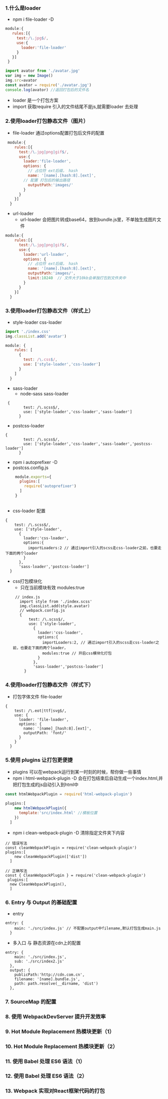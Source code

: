 ### 1.什么是loader

- npm i file-loader -D
 ```javascript
 module:{
    rules:[{
      test:/\.jpg$/,
      use:{
        loader:'file-loader'
      }
    }]
  }
```
```javascript
import avator from './avatar.jpg'
var img = new Image()
img.src=avator
const avator = require('./avatar.jpg')
console.log(avator) //返回打包后的文件名
```
- loader 是一个打包方案
- import 获取require 引入的文件结尾不是js,就需要loader 去处理
### 2.使用loader打包静态文件（图片）
- file-loader 通过options配置打包后文件的配置
```javascript
 module:{
    rules:[{
      test:/\.jpg|png|gif$/,
      use:{
        loader:'file-loader',
        options: {
          // 占位符 ext后缀， hash
          name: '[name].[hash:8].[ext]',
        // 配置 打包后的输出路径
          outputPath:'images/'
        }
      }
    }]
  }
```
- url-loader
   - url-loader 会把图片转成base64，放到bundle.js里，不单独生成图片文件
```javascript
module:{
    rules:[{
      test:/\.jpg|png|gif$/,
      use:{
        loader:'url-loader',
        options: {
          // 占位符 ext后缀， hash
          name: '[name].[hash:8].[ext]',
          outputPath:'images/',
          limit:10240  // 文件大于10kb会单独打包到文件夹中
        }
      }
    }]
  }
```   
### 3.使用loader打包静态文件（样式上）
- style-loader css-loader
```javascript
import './index.css'
img.classList.add('avatar')
```
```javascript
module: {
    rules: [
      {
        test: /\.css$/,
        use: ['style-loader','css-loader']
      }
    ]
  }
```
- sass-loader
   - node-sass sass-loader
```
 {
        test: /\.scss$/,
        use: ['style-loader','css-loader','sass-loader']
      }
```   
- postcss-loader
```
{
        test: /\.scss$/,
        use: ['style-loader','css-loader','sass-loader','postcss-loader']
      }
```
   - npm i autoprefixer -D
   - postcss.config.js
       ```javascript
        module.exports={
          plugins:[
            require('autoprefixer')
          ]
        }
        
        ```
- css-loader 配置
```
{
    test: /\.scss$/,
    use: ['style-loader',
      {
        loader:'css-loader',
        options:{
          importLoaders:2 // 通过import引入的scss走css-loader之前，也要走下面的两个loader
        }
      },
      'sass-loader','postcss-loader']
  }
```

- css打包模块化
   - 只在当前模块有效 modules:true
   ```
    // index.js
      import style from './index.scss'
      img.classList.add(style.avatar)
      // webpack.config.js
      {
          test: /\.scss$/,
          use: ['style-loader',
            {
              loader:'css-loader',
              options:{
                importLoaders:2, // 通过import引入的scss走css-loader之前，也要走下面的两个loader，
                modules:true // 开启css模块化打包
              }
            },
            'sass-loader','postcss-loader']
        }
    ```

### 4.使用loader打包静态文件（样式下）
- 打包字体文件   file-loader
```
{
    test: /\.eot|ttf|svg$/,
    use: {
      loader: 'file-loader',
      options: {
        name: '[name]_[hash:8].[ext]',
        outputPath: 'font/'
      }
    }
  }
```
### 5.使用 plugins 让打包更便捷
- plugins 可以在webpack运行到某一时刻的时候，帮你做一些事情
- npm i html-webpack-plugin -D 会在打包结束后自动生成一个index.html,并把打包生成的js自动引入到html中
```javascript
const htmlWebpackPlugin = require('html-webpack-plugin')

plugins:[
    new htmlWebpackPlugin({
      template:'src/index.html' //模板位置
    })
  ]
```
- npm i clean-webpack-plugin -D  清除指定文件夹下内容 
```
// 错误写法
const cleanWebpackPlugin = require('clean-webpack-plugin')
plugins:[
    new cleanWebpackPlugin(['dist'])
  ]

// 正确写法
const { CleanWebpackPlugin } = require('clean-webpack-plugin')
 plugins:[
  new CleanWebpackPlugin(),
  ]
```
### 6. Entry 与 Output 的基础配置
- entry
```
entry: {
    main: './src/index.js' // 不配置output中filename,默认打包生成main.js
  }
```
- 多入口 与 静态资源在cdn上的配置
```
entry: {
    main: './src/index.js',
    sub: './src/index2.js'
  },
  output: {
    publicPath:'http://cdn.com.cn',
    filename: '[name].bundle.js',
    path: path.resolve(__dirname, 'dist')
  },
```
### 7. SourceMap 的配置
### 8. 使用 WebpackDevServer 提升开发效率
### 9. Hot Module Replacement 热模块更新（1）
### 10. Hot Module Replacement 热模块更新（2）
### 11. 使用 Babel 处理 ES6 语法（1）
### 12. 使用 Babel 处理 ES6 语法（2）
### 13. Webpack 实现对React框架代码的打包
